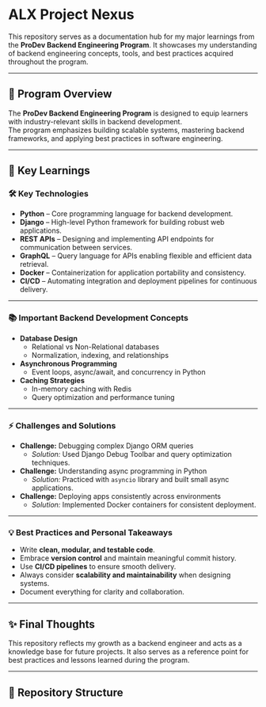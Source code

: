 # ALX Project Nexus

This repository serves as a documentation hub for my major learnings from the **ProDev Backend Engineering Program**. It showcases my understanding of backend engineering concepts, tools, and best practices acquired throughout the program.

---

## 📌 Program Overview

The **ProDev Backend Engineering Program** is designed to equip learners with industry-relevant skills in backend development.  
The program emphasizes building scalable systems, mastering backend frameworks, and applying best practices in software engineering.

---

## 🚀 Key Learnings

### 🛠️ Key Technologies
- **Python** – Core programming language for backend development.  
- **Django** – High-level Python framework for building robust web applications.  
- **REST APIs** – Designing and implementing API endpoints for communication between services.  
- **GraphQL** – Query language for APIs enabling flexible and efficient data retrieval.  
- **Docker** – Containerization for application portability and consistency.  
- **CI/CD** – Automating integration and deployment pipelines for continuous delivery.

---

### 📚 Important Backend Development Concepts
- **Database Design**  
  - Relational vs Non-Relational databases  
  - Normalization, indexing, and relationships  
- **Asynchronous Programming**  
  - Event loops, async/await, and concurrency in Python  
- **Caching Strategies**  
  - In-memory caching with Redis  
  - Query optimization and performance tuning  

---

### ⚡ Challenges and Solutions
- **Challenge:** Debugging complex Django ORM queries  
  - *Solution:* Used Django Debug Toolbar and query optimization techniques.  
- **Challenge:** Understanding async programming in Python  
  - *Solution:* Practiced with `asyncio` library and built small async applications.  
- **Challenge:** Deploying apps consistently across environments  
  - *Solution:* Implemented Docker containers for consistent deployment.  

---

### 💡 Best Practices and Personal Takeaways
- Write **clean, modular, and testable code**.  
- Embrace **version control** and maintain meaningful commit history.  
- Use **CI/CD pipelines** to ensure smooth delivery.  
- Always consider **scalability and maintainability** when designing systems.  
- Document everything for clarity and collaboration.  

---

## ✨ Final Thoughts
This repository reflects my growth as a backend engineer and acts as a knowledge base for future projects. It also serves as a reference point for best practices and lessons learned during the program.

---


## 📂 Repository Structure
